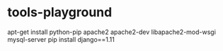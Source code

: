 # tools-playground

apt-get install python-pip apache2 apache2-dev libapache2-mod-wsgi mysql-server
pip install django==1.11
